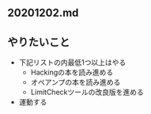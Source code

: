 ## 20201202.md
## やりたいこと
* 下記リストの内最低1つ以上はやる
  * Hackingの本を読み進める
  * オペアンプの本を読み進める
  * LimitCheckツールの改良版を進める
* 運動する

